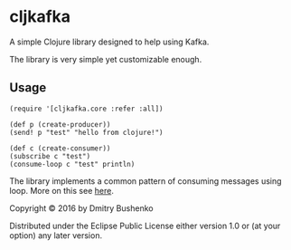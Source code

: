 # cljkafka

A simple Clojure library designed to help using Kafka.

The library is very simple yet customizable enough.

## Usage

    (require '[cljkafka.core :refer :all])

    (def p (create-producer))
    (send! p "test" "hello from clojure!")

    (def c (create-consumer))
    (subscribe c "test")
    (consume-loop c "test" println)

The library implements a common pattern of consuming messages using loop. More on this see [here](https://kafka.apache.org/090/javadoc/index.html?org/apache/kafka/clients/consumer/KafkaConsumer.html). 

Copyright © 2016 by Dmitry Bushenko

Distributed under the Eclipse Public License either version 1.0 or (at
your option) any later version.
